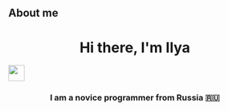 ## About me
<h1 align="center">Hi there, I'm Ilya</h1>
<img src="https://github.com/blackcater/blackcater/raw/main/images/Hi.gif" height="32"/></h1>
<h3 align="center">I am a novice programmer from Russia 🇷🇺</h3>
